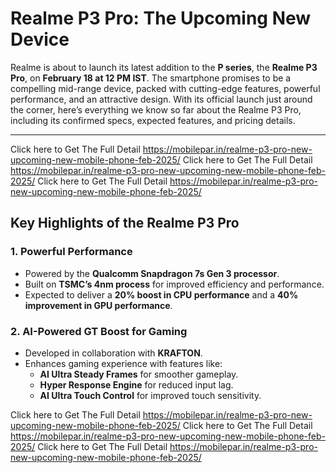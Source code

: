 # Realme P3 Pro: The Upcoming New Device

Realme is about to launch its latest addition to the **P series**, the **Realme P3 Pro**, on **February 18 at 12 PM IST**. The smartphone promises to be a compelling mid-range device, packed with cutting-edge features, powerful performance, and an attractive design. With its official launch just around the corner, here’s everything we know so far about the Realme P3 Pro, including its confirmed specs, expected features, and pricing details.

---

Click here to Get The Full Detail https://mobilepar.in/realme-p3-pro-new-upcoming-new-mobile-phone-feb-2025/
Click here to Get The Full Detail https://mobilepar.in/realme-p3-pro-new-upcoming-new-mobile-phone-feb-2025/
Click here to Get The Full Detail https://mobilepar.in/realme-p3-pro-new-upcoming-new-mobile-phone-feb-2025/

## **Key Highlights of the Realme P3 Pro**

### **1. Powerful Performance**
- Powered by the **Qualcomm Snapdragon 7s Gen 3 processor**.
- Built on **TSMC’s 4nm process** for improved efficiency and performance.
- Expected to deliver a **20% boost in CPU performance** and a **40% improvement in GPU performance**.

### **2. AI-Powered GT Boost for Gaming**
- Developed in collaboration with **KRAFTON**.
- Enhances gaming experience with features like:
  - **AI Ultra Steady Frames** for smoother gameplay.
  - **Hyper Response Engine** for reduced input lag.
  - **AI Ultra Touch Control** for improved touch sensitivity.

Click here to Get The Full Detail https://mobilepar.in/realme-p3-pro-new-upcoming-new-mobile-phone-feb-2025/
Click here to Get The Full Detail https://mobilepar.in/realme-p3-pro-new-upcoming-new-mobile-phone-feb-2025/
Click here to Get The Full Detail https://mobilepar.in/realme-p3-pro-new-upcoming-new-mobile-phone-feb-2025/
